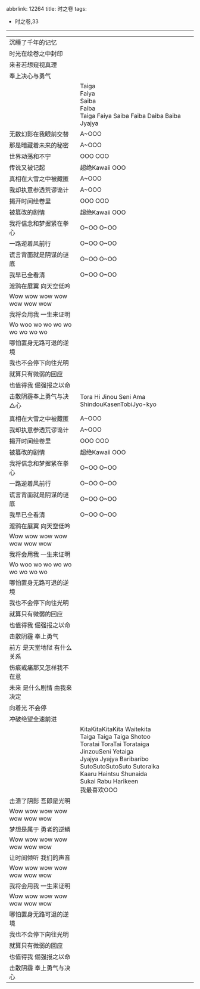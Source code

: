 abbrlink: 12264
title: 时之卷
tags:
  - 时之卷,33
---
|      |      |
|--|--|
|沉睡了千年的记忆|      |
|时光在绘卷之中封印|      |
|来者若想窥视真理|      |
|奉上决心与勇气|      |
|      |Taiga<br>Faiya<br>Saiba<br>Faiba<br>Taiga Faiya Saiba Faiba Daiba Baiba Jyajya|
|无数幻影在我眼前交替|A~OOO|
|那是暗藏着未来的秘密|A~OOO|
|世界动荡和不宁|OOO OOO|
|传说又被记起|超绝Kawaii OOO|
|真相在大雪之中被藏匿|A~OOO|
|我却执意参透荒谬诡计|A~OOO|
|揭开时间绘卷里|OOO OOO|
|被篡改的剧情|超绝Kawaii OOO|
|我将信念和梦握紧在拳心|O~OO O~OO|
|一路逆着风前行|O~OO O~OO|
|谎言背面就是阴谋的谜底|O~OO O~OO|
|我早已全看清|O~OO O~OO|
|渡鸦在展翼 向天空低吟|      |
|Wow wow wow wow wow wow wow|      |
|我将会用我 一生来证明|      |
|Wo woo wo wo wo wo wo wo wo wo|      |
|哪怕置身无路可退的逆境|      |
|我也不会停下向往光明|      |
|就算只有微弱的回应|      |
|也值得我 倔强报之以命|      |
|击散阴霾奉上勇气与决△心|Tora Hi Jinou Seni Ama ShindouKasenTobiJyo-kyo|
|      |      |
|真相在大雪之中被藏匿|A~OOO|
|我却执意参透荒谬诡计|A~OOO|
|揭开时间绘卷里|OOO OOO|
|被篡改的剧情|超绝Kawaii OOO|
|我将信念和梦握紧在拳心|O~OO O~OO|
|一路逆着风前行|O~OO O~OO|
|谎言背面就是阴谋的谜底|O~OO O~OO|
|我早已全看清|O~OO O~OO|
|渡鸦在展翼 向天空低吟|      |
|Wow wow wow wow wow wow wow|      |
|我将会用我 一生来证明|      |
|Wo woo wo wo wo wo wo wo wo wo|      |
|哪怕置身无路可退的逆境|      |
|我也不会停下向往光明|      |
|就算只有微弱的回应|      |
|也值得我 倔强报之以命|      |
|击散阴霾 奉上勇气|      |
|前方 是天堂地狱 有什么关系|      |
|伤痕或痛那又怎样我不在意|      |
|未来 是什么剧情 由我来决定|      |
|向着光 不会停|      |
|冲破绝望全速前进|      |
|      |KitaKitaKitaKita Waitekita<br>Taiga Taiga Taiga Shotoo<br>Toratai ToraTai Torataiga<br>JinzouSeni Yetaiga<br>Jyajya Jyajya Baribaribo<br>SutoSutoSutoSuto Sutoraika<br>Kaaru Haintsu Shunaida<br>Sukai Rabu Harikeen<br>我最喜欢OOO|
|击溃了阴影 吾即是光明|      |
|Wow wow wow wow wow wow wow|      |
|梦想是属于 勇者的逆鳞|      |
|Wow wow wow wow wow wow wow|      |
|让时间倾听 我们的声音|      |
|Wow wow wow wow wow wow wow|      |
|我将会用我 一生来证明|      |
|Wow wow wow wow wow wow wow|      |
|哪怕置身无路可退的逆境|      |
|我也不会停下向往光明|      |
|就算只有微弱的回应|      |
|也值得我 倔强报之以命|      |
|击散阴霾 奉上勇气与决心|      |